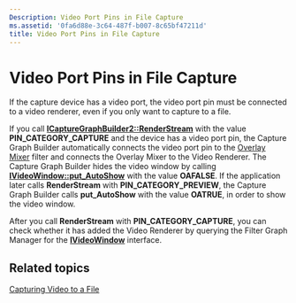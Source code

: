 ```yaml
---
Description: Video Port Pins in File Capture
ms.assetid: '0fa6d88e-3c64-487f-b007-8c65bf47211d'
title: Video Port Pins in File Capture
---
```


# Video Port Pins in File Capture

If the capture device has a video port, the video port pin must be connected to a video renderer, even if you only want to capture to a file.

If you call [**ICaptureGraphBuilder2::RenderStream**](icapturegraphbuilder2-renderstream.md) with the value **PIN\_CATEGORY\_CAPTURE** and the device has a video port pin, the Capture Graph Builder automatically connects the video port pin to the [Overlay Mixer](overlay-mixer-filter.md) filter and connects the Overlay Mixer to the Video Renderer. The Capture Graph Builder hides the video window by calling [**IVideoWindow::put\_AutoShow**](ivideowindow-put-autoshow.md) with the value **OAFALSE**. If the application later calls **RenderStream** with **PIN\_CATEGORY\_PREVIEW**, the Capture Graph Builder calls **put\_AutoShow** with the value **OATRUE**, in order to show the video window.

After you call **RenderStream** with **PIN\_CATEGORY\_CAPTURE**, you can check whether it has added the Video Renderer by querying the Filter Graph Manager for the [**IVideoWindow**](ivideowindow.md) interface.

## Related topics

<dl> <dt>

[Capturing Video to a File](capturing-video-to-a-file.md)
</dt> </dl>

 

 



